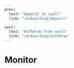 ```yaml
---
prev:
  text: "Deposit to vault"
  link: "/onboarding/deposit"

next:
  text: "Withdraw from vault"
  link: "/onboarding/withdraw"
---
```


# Monitor
